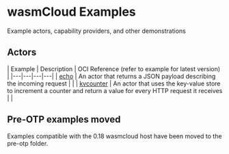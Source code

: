# wasmCloud Examples

Example actors, capability providers, and other demonstrations

## Actors

| Example | Description | OCI Reference (refer to example for latest version) |
|---|---|---|---|
| [echo](https://github.com/wasmcloud/examples/tree/main/actor/echo) | An actor that returns a JSON payload describing the incoming request |  |
| [kvcounter](https://github.com/wasmcloud/examples/tree/main/actor/kvcounter) | An actor that uses the key-value store to increment a counter and return a value for every HTTP request it receives | |


## Pre-OTP examples moved

Examples compatible with the 0.18 wasmcloud host have been moved to the
pre-otp folder.


